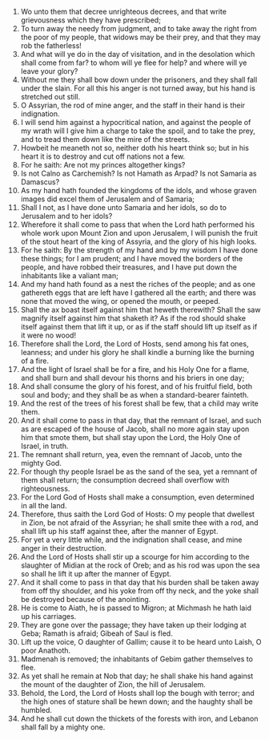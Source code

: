 1. Wo unto them that decree unrighteous decrees, and that write grievousness which they have prescribed;
2. To turn away the needy from judgment, and to take away the right from the poor of my people, that widows may be their prey, and that they may rob the fatherless!
3. And what will ye do in the day of visitation, and in the desolation which shall come from far? to whom will ye flee for help? and where will ye leave your glory?
4. Without me they shall bow down under the prisoners, and they shall fall under the slain. For all this his anger is not turned away, but his hand is stretched out still.
5. O Assyrian, the rod of mine anger, and the staff in their hand is their indignation.
6. I will send him against a hypocritical nation, and against the people of my wrath will I give him a charge to take the spoil, and to take the prey, and to tread them down like the mire of the streets.
7. Howbeit he meaneth not so, neither doth his heart think so; but in his heart it is to destroy and cut off nations not a few.
8. For he saith: Are not my princes altogether kings?
9. Is not Calno as Carchemish? Is not Hamath as Arpad? Is not Samaria as Damascus?
10. As my hand hath founded the kingdoms of the idols, and whose graven images did excel them of Jerusalem and of Samaria;
11. Shall I not, as I have done unto Samaria and her idols, so do to Jerusalem and to her idols?
12. Wherefore it shall come to pass that when the Lord hath performed his whole work upon Mount Zion and upon Jerusalem, I will punish the fruit of the stout heart of the king of Assyria, and the glory of his high looks.
13. For he saith: By the strength of my hand and by my wisdom I have done these things; for I am prudent; and I have moved the borders of the people, and have robbed their treasures, and I have put down the inhabitants like a valiant man;
14. And my hand hath found as a nest the riches of the people; and as one gathereth eggs that are left have I gathered all the earth; and there was none that moved the wing, or opened the mouth, or peeped.
15. Shall the ax boast itself against him that heweth therewith? Shall the saw magnify itself against him that shaketh it? As if the rod should shake itself against them that lift it up, or as if the staff should lift up itself as if it were no wood!
16. Therefore shall the Lord, the Lord of Hosts, send among his fat ones, leanness; and under his glory he shall kindle a burning like the burning of a fire.
17. And the light of Israel shall be for a fire, and his Holy One for a flame, and shall burn and shall devour his thorns and his briers in one day;
18. And shall consume the glory of his forest, and of his fruitful field, both soul and body; and they shall be as when a standard-bearer fainteth.
19. And the rest of the trees of his forest shall be few, that a child may write them.
20. And it shall come to pass in that day, that the remnant of Israel, and such as are escaped of the house of Jacob, shall no more again stay upon him that smote them, but shall stay upon the Lord, the Holy One of Israel, in truth.
21. The remnant shall return, yea, even the remnant of Jacob, unto the mighty God.
22. For though thy people Israel be as the sand of the sea, yet a remnant of them shall return; the consumption decreed shall overflow with righteousness.
23. For the Lord God of Hosts shall make a consumption, even determined in all the land.
24. Therefore, thus saith the Lord God of Hosts: O my people that dwellest in Zion, be not afraid of the Assyrian; he shall smite thee with a rod, and shall lift up his staff against thee, after the manner of Egypt.
25. For yet a very little while, and the indignation shall cease, and mine anger in their destruction.
26. And the Lord of Hosts shall stir up a scourge for him according to the slaughter of Midian at the rock of Oreb; and as his rod was upon the sea so shall he lift it up after the manner of Egypt.
27. And it shall come to pass in that day that his burden shall be taken away from off thy shoulder, and his yoke from off thy neck, and the yoke shall be destroyed because of the anointing.
28. He is come to Aiath, he is passed to Migron; at Michmash he hath laid up his carriages.
29. They are gone over the passage; they have taken up their lodging at Geba; Ramath is afraid; Gibeah of Saul is fled.
30. Lift up the voice, O daughter of Gallim; cause it to be heard unto Laish, O poor Anathoth.
31. Madmenah is removed; the inhabitants of Gebim gather themselves to flee.
32. As yet shall he remain at Nob that day; he shall shake his hand against the mount of the daughter of Zion, the hill of Jerusalem.
33. Behold, the Lord, the Lord of Hosts shall lop the bough with terror; and the high ones of stature shall be hewn down; and the haughty shall be humbled.
34. And he shall cut down the thickets of the forests with iron, and Lebanon shall fall by a mighty one.
